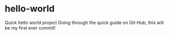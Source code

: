 # hello-world
Quick hello world project
Going through the quick guide on Git-Hub, this will be my first ever commit!
